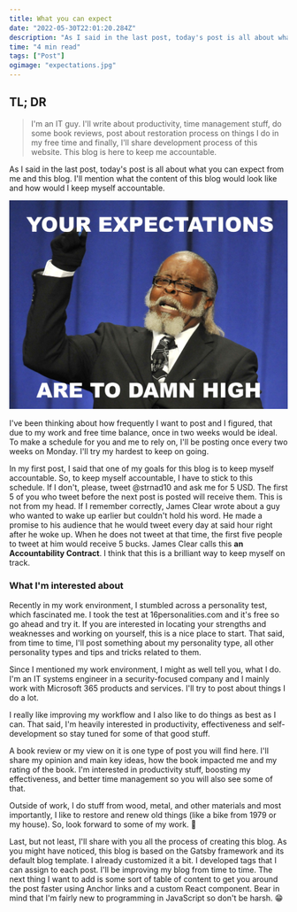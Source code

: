 ```yaml
---
title: What you can expect
date: "2022-05-30T22:01:20.284Z"
description: "As I said in the last post, today's post is all about what you can expect from me and this blog. I'll mention what the content of this blog would look like and  ..."
time: "4 min read"
tags: ["Post"]
ogimage: "expectations.jpg"
---
```


## TL; DR

> I'm an IT guy. I'll write about productivity, time management stuff, do some book reviews, post about restoration process on things I do in my free time and finally, I'll share development process of this website. This blog is here to keep me accountable.

As I said in the last post, today's post is all about what you can expect from me and this blog. I'll mention what the content of this blog would look like and how would I keep myself accountable.

![Your Expectation](expectations.jpg)

I've been thinking about how frequently I want to post and I figured, that due to my work and free time balance, once in two weeks would be ideal. To make a schedule for you and me to rely on, I'll be posting once every two weeks on Monday. I'll try my hardest to keep on going.

In my first post, I said that one of my goals for this blog is to keep myself accountable. So, to keep myself accountable, I have to stick to this schedule. If I don't, please, tweet @strnad10 and ask me for 5 USD. The first 5 of you who tweet before the next post is posted will receive them. This is not from my head. If I remember correctly, James Clear wrote about a guy who wanted to wake up earlier but couldn't hold his word. He made a promise to his audience that he would tweet every day at said hour right after he woke up. When he does not tweet at that time, the first five people to tweet at him would receive 5 bucks. James Clear calls this __an Accountability Contract__. I think that this is a brilliant way to keep myself on track.

### What I'm interested about
Recently in my work environment, I stumbled across a personality test, which fascinated me. I took the test at 16personalities.com and it's free so go ahead and try it. If you are interested in locating your strengths and weaknesses and working on yourself, this is a nice place to start. That said, from time to time, I'll post something about my personality type, all other personality types and tips and tricks related to them.

Since I mentioned my work environment, I might as well tell you, what I do. I'm an IT systems engineer in a security-focused company and I mainly work with Microsoft 365 products and services. I'll try to post about things I do a lot.

I really like improving my workflow and I also like to do things as best as I can. That said, I'm heavily interested in productivity, effectiveness and self-development so stay tuned for some of that good stuff.

A book review or my view on it is one type of post you will find here. I'll share my opinion and main key ideas, how the book impacted me and my rating of the book. I'm interested in productivity stuff, boosting my effectiveness, and better time management so you will also see some of that.

Outside of work, I do stuff from wood, metal, and other materials and most importantly, I like to restore and renew old things (like a bike from 1979 or my house). So, look forward to some of my work. 🙂

Last, but not least, I'll share with you all the process of creating this blog. As you might have noticed, this blog is based on the Gatsby framework and its default blog template. I already customized it a bit. I developed tags that I can assign to each post. I'll be improving my blog from time to time. The next thing I want to add is some sort of table of content to get you around the post faster using Anchor links and a custom React component. Bear in mind that I'm fairly new to programming in JavaScript so don't be harsh. 😁
